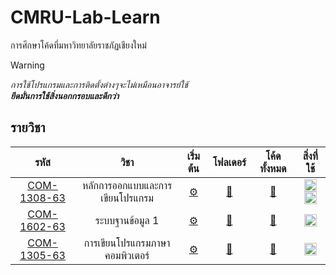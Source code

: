 # CMRU-Lab-Learn

การศึกษาโค้ดที่มหาวิทยาลัยราชภัฏเชียงใหม่

<!-- prettier-ignore -->
> [!WARNING]
> _การใช้โปรแกรมและการติดตั้งต่างๆจะไม่เหมือนอาจารย์ใช้_<br>
> ***ยึดมั่นการใช้สิ่งนอกกรอบและดีกว่า***

## รายวิชา

<!-- prettier-ignore -->
|     รหัส     |              วิชา                |            เริ่มต้น            |      โฟลเดอร์      |     โค้ดทั้งหมด      |      สิ่งที่ใช้      |
| :---------: | :-----------------------------: | :------------------------: | :---------------: | :---------------: | :------------: |
| [COM-1308-63](https://reg.cmru.ac.th/registrar/class_info_5.asp?courseid=16390) | หลักการออกแบบและการเขียนโปรแกรม | [⚙️](./COM-1308/README.md#com-1308-หลักการออกแบบและการเขียนโปรแกรม) | [📁](./COM-1308/) | [📑](./COM-1308/LIST.md) | <a href="http://www.flowgorithm.org"><img width="20px" src="./resources/flowgorithm.ico"/></a> <a href="https://learn.microsoft.com/en-us/cpp/c-language"><img width="20px" src="https://user-images.githubusercontent.com/25181517/192106070-46255bcf-65e6-4c6b-a296-bf8d0d8fb2a7.png"/></a>
| [COM-1602-63](https://reg.cmru.ac.th/registrar/class_info_5.asp?courseid=16391) | ระบบฐานข้อมูล 1 | [⚙️](./COM-1602/README.md#com-1602-ระบบฐานข้อมูล-1) | [📁](./COM-1602/) | [📑](./COM-1602/LIST.md) | <a href="https://www.mysql.com"><img width="20px" src="https://user-images.githubusercontent.com/25181517/183896128-ec99105a-ec1a-4d85-b08b-1aa1620b2046.png"/></a>
| [COM-1305-63](https://reg.cmru.ac.th/registrar/class_info_5.asp?courseid=2784) | การเขียนโปรแกรมภาษาคอมพิวเตอร์  | [⚙️](./COM-1305/README.md#com-1305-การเขียนโปรแกรมภาษาคอมพิวเตอร์) | [📁](./COM-1305/) | [📑](./COM-1305/LIST.md) | <a href="https://www.python.org"><img width="20px" src="https://user-images.githubusercontent.com/25181517/183423507-c056a6f9-1ba8-4312-a350-19bcbc5a8697.png"/></a>
